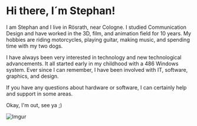 # Hi there, I´m Stephan!

I am Stephan and I live in Rösrath, near Cologne.
I studied Communication Design and have worked in the 3D, film, and animation field for 10 years. My hobbies are riding motorcycles, playing guitar, making music, and spending time with my two dogs.

I have always been very interested in technology and new technological advancements. It all started early in my childhood with a 486 Windows system. Ever since I can remember, I have been involved with IT, software, graphics, and design.

If you have any questions about hardware or software, I can certainly help and support in some areas.

Okay, I'm out, see ya ;)

![Imgur](https://imgur.com/Kp7i4U7.jpg)
